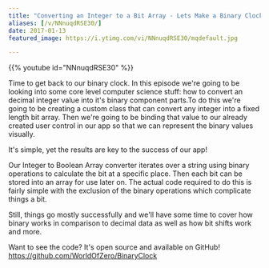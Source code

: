 ```yaml
---
title: "Converting an Integer to a Bit Array - Lets Make a Binary Clock - Part 3"
aliases: [/v/NNnuqdRSE30/]
date: 2017-01-13
featured_image: https://i.ytimg.com/vi/NNnuqdRSE30/mqdefault.jpg

---
```


{{% youtube id="NNnuqdRSE30" %}}

Time to get back to our binary clock. In this episode we're going to be looking into some core level computer science stuff: how to convert an decimal integer value into it's binary component parts.To do this we're going to be creating a custom class that can convert any integer into a fixed length bit array. Then we're going to be binding that value to our already created user control in our app so that we can represent the binary values visually.

It's simple, yet the results are key to the success of our app!

Our Integer to Boolean Array converter iterates over a string using binary operations to calculate the bit at a specific place. Then each bit can be stored into an array for use later on. The actual code required to do this is fairly simple with the exclusion of the binary operations which complicate things a bit.

Still, things go mostly successfully and we'll have some time to cover how binary works in comparison to decimal data as well as how bit shifts work and more.

Want to see the code? It's open source and available on GitHub! https://github.com/WorldOfZero/BinaryClock